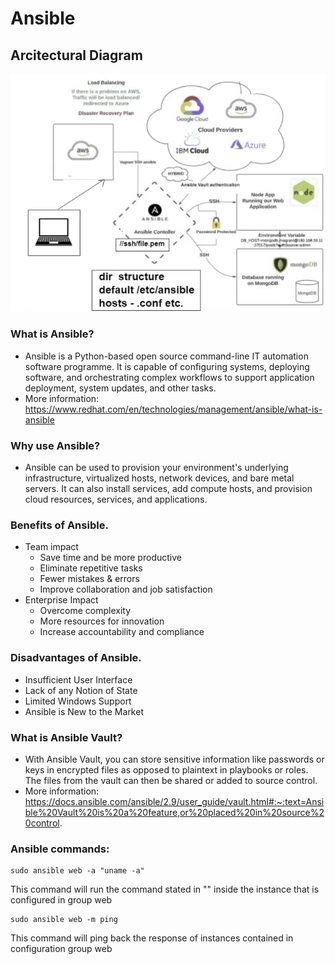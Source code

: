# Ansible

## Arcitectural Diagram
![](images/ansible.png)


### What is Ansible?

- Ansible is a Python-based open source command-line IT automation software programme. It is capable of configuring systems, deploying software, and orchestrating complex workflows to support application deployment, system updates, and other tasks.
- More information: https://www.redhat.com/en/technologies/management/ansible/what-is-ansible

### Why use Ansible?

- Ansible can be used to provision your environment's underlying infrastructure, virtualized hosts, network devices, and bare metal servers. It can also install services, add compute hosts, and provision cloud resources, services, and applications.

### Benefits of Ansible.

- Team impact
    - Save time and be more productive
    - Eliminate repetitive tasks
    - Fewer mistakes & errors
    - Improve collaboration and job satisfaction
- Enterprise Impact
    - Overcome complexity
    - More resources for innovation
    - Increase accountability and compliance

### Disadvantages of Ansible.

- Insufficient User Interface
- Lack of any Notion of State
- Limited Windows Support
- Ansible is New to the Market

### What is Ansible Vault?

- With Ansible Vault, you can store sensitive information like passwords or keys in encrypted files as opposed to plaintext in playbooks or roles. The files from the vault can then be shared or added to source control.
- More information: https://docs.ansible.com/ansible/2.9/user_guide/vault.html#:~:text=Ansible%20Vault%20is%20a%20feature,or%20placed%20in%20source%20control.


### Ansible commands:
```
sudo ansible web -a "uname -a"
```
This command will run the command stated in "" inside the instance that is configured in group web
```
sudo ansible web -m ping
```
This command will ping back the response of instances contained in configuration group web


